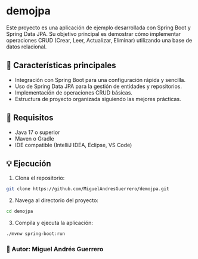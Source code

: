 # demojpa

Este proyecto es una aplicación de ejemplo desarrollada con Spring Boot y Spring Data JPA. Su objetivo principal es demostrar cómo implementar operaciones CRUD (Crear, Leer, Actualizar, Eliminar) utilizando una base de datos relacional.

## 📅 Características principales

- Integración con Spring Boot para una configuración rápida y sencilla.
- Uso de Spring Data JPA para la gestión de entidades y repositorios.
- Implementación de operaciones CRUD básicas.
- Estructura de proyecto organizada siguiendo las mejores prácticas.

## 🚀 Requisitos

- Java 17 o superior
- Maven o Gradle
- IDE compatible (IntelliJ IDEA, Eclipse, VS Code)

## 💡 Ejecución

1. Clona el repositorio:

```bash
git clone https://github.com/MiguelAndresGuerrero/demojpa.git
````

2. Navega al directorio del proyecto:

```bash
cd demojpa
````

3. Compila y ejecuta la aplicación:

```bash
./mvnw spring-boot:run
````

### 📄 Autor: Miguel Andrés Guerrero
